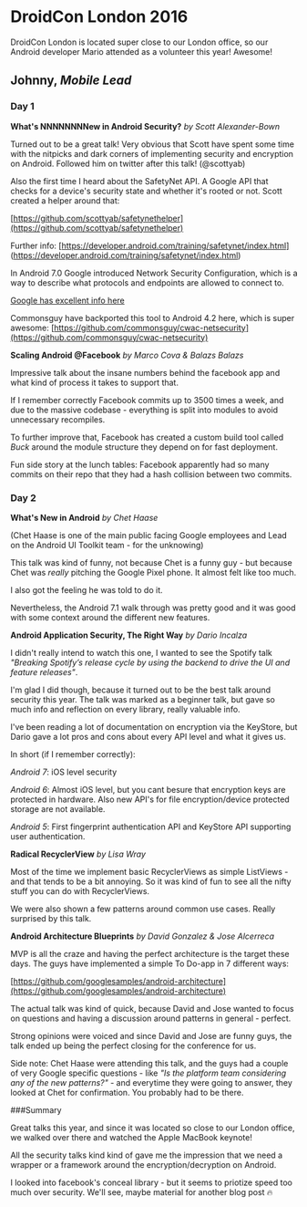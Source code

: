 # DroidCon London 2016

DroidCon London is located super close to our London office, so our Android developer Mario attended as a volunteer this year! Awesome!


## Johnny, _Mobile Lead_


### Day 1

__What's NNNNNNNNew in Android Security?__ _by Scott Alexander-Bown_

Turned out to be a great talk! Very obvious that Scott have spent some time with the nitpicks and dark corners of implementing security and encryption on Android. Followed him on twitter after this talk! (@scottyab)

Also the first time I heard about the SafetyNet API. A Google API that checks for a device's security state and whether it's rooted or not. Scott created a helper around that:

[https://github.com/scottyab/safetynethelper](https://github.com/scottyab/safetynethelper)

Further info:
[https://developer.android.com/training/safetynet/index.html]
(https://developer.android.com/training/safetynet/index.html)

In Android 7.0 Google introduced Network Security Configuration, which is a way to describe what protocols and endpoints are allowed to connect to.

[Google has excellent info here](https://developer.android.com/training/articles/security-config.html)

Commonsguy have backported this tool to Android 4.2 here, which is super awesome:
[https://github.com/commonsguy/cwac-netsecurity](https://github.com/commonsguy/cwac-netsecurity)

__Scaling Android @Facebook__ _by Marco Cova & Balazs Balazs_

Impressive talk about the insane numbers behind the facebook app and what kind of process it takes to support that.

If I remember correctly Facebook commits up to 3500 times a week, and due to the massive codebase - everything is split into modules to avoid unnecessary recompiles.

To further improve that, Facebook has created a custom build tool called _Buck_ around the module structure they depend on for fast deployment.

Fun side story at the lunch tables: Facebook apparently had so many commits on their repo that they had a hash collision between two commits.


### Day 2

__What's New in Android__ _by Chet Haase_

(Chet Haase is one of the main public facing Google employees and Lead on the Android UI Toolkit team -  for the unknowing)

This talk was kind of funny, not because Chet is a funny guy - but because Chet was _really_ pitching the Google Pixel phone. It almost felt like too much.

I also got the feeling he was told to do it.

Nevertheless, the Android 7.1 walk through was pretty good and it was good with some context around the different new features.


__Android Application Security, The Right Way__ _by Dario Incalza_

I didn't really intend to watch this one, I wanted to see the Spotify talk _"Breaking Spotify’s release cycle by using the backend to drive the UI and feature releases"_. 

I'm glad I did though, because it turned out to be the best talk around security this year. The talk was marked as a beginner talk, but gave so much info and reflection on every library, really valuable info.

I've been reading a lot of documentation on encryption via the KeyStore, but Dario gave a lot pros and cons about every API level and what it gives us.

In short (if I remember correctly):

*Android 7*: iOS level security

*Android 6*: Almost iOS level, but you cant besure that encryption keys are protected in hardware. Also new API's for file encryption/device protected storage are not available.

*Android 5*: First fingerprint authentication API and KeyStore API supporting user authentication.

__Radical RecyclerView__ _by Lisa Wray_

Most of the time we implement basic RecyclerViews as simple ListViews - and that tends to be a bit annoying. So it was kind of fun to see all the nifty stuff you can do with RecyclerViews.

We were also shown a few patterns around common use cases. Really surprised by this talk.

__Android Architecture Blueprints__ _by David Gonzalez & Jose Alcerreca_

MVP is all the craze and having the perfect architecture is the target these days. The guys have implemented a simple To Do-app in 7 different ways:

[https://github.com/googlesamples/android-architecture](https://github.com/googlesamples/android-architecture)

The actual talk was kind of quick, because David and Jose wanted to focus on questions and having a discussion around patterns in general - perfect.

Strong opinions were voiced and since David and Jose are funny guys, the talk ended up being the perfect closing for the conference for us.

Side note: Chet Haase were attending this talk, and the guys had a couple of very Google specific questions - like _"Is the platform team considering any of the new patterns?"_ - and everytime they were going to answer, they looked at Chet for confirmation. You probably had to be there.

###Summary

Great talks this year, and since it was located so close to our London office, we walked over there and watched the Apple MacBook keynote!

All the security talks kind kind of gave me the impression that we need a wrapper or a framework around the encryption/decryption on Android.

I looked into facebook's conceal library - but it seems to priotize speed too much over security. We'll see, maybe material for another blog post :fire: